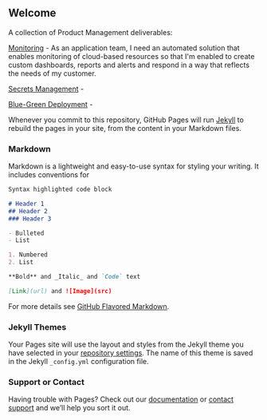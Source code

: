 ## Welcome

A collection of Product Management deliverables:

[Monitoring](https://github.com/sjpigeon/Product-Management/Monitoring) - As an application team, I need an automated solution that enables monitoring of cloud-based resources so that I'm enabled to create custom dashboards, reports and alerts and respond in a way that reflects the needs of my customer.

[Secrets Management](https://github.com/sjpigeon/Product-Management/Secrets-Management) - 

[Blue-Green Deployment](https://github.com/sjpigeon/Product-Management/Blue-Green) -




Whenever you commit to this repository, GitHub Pages will run [Jekyll](https://jekyllrb.com/) to rebuild the pages in your site, from the content in your Markdown files.

### Markdown

Markdown is a lightweight and easy-to-use syntax for styling your writing. It includes conventions for

```markdown
Syntax highlighted code block

# Header 1
## Header 2
### Header 3

- Bulleted
- List

1. Numbered
2. List

**Bold** and _Italic_ and `Code` text

[Link](url) and ![Image](src)
```

For more details see [GitHub Flavored Markdown](https://guides.github.com/features/mastering-markdown/).

### Jekyll Themes

Your Pages site will use the layout and styles from the Jekyll theme you have selected in your [repository settings](https://github.com/sjpigeon/Product-Management/settings). The name of this theme is saved in the Jekyll `_config.yml` configuration file.

### Support or Contact

Having trouble with Pages? Check out our [documentation](https://help.github.com/categories/github-pages-basics/) or [contact support](https://github.com/contact) and we’ll help you sort it out.
